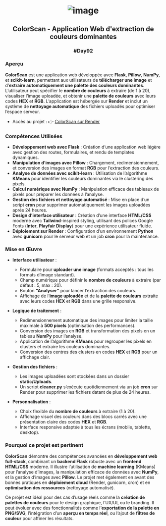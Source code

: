 # <p align="center"> ![image](https://github.com/user-attachments/assets/973b6d5f-7202-4b73-a622-498e2766e50b) </p>

## <p align="center"> ColorScan - Application Web d'extraction de couleurs dominantes </p>

### <p align="center"> #Day92 </p>

### Aperçu

**ColorScan** est une application web développée avec **Flask**, **Pillow**, **NumPy**, et **scikit-learn**, permettant aux utilisateurs de **télécharger une image** et d’**extraire automatiquement une palette des couleurs dominantes**. L’utilisateur peut spécifier le **nombre de couleurs** à extraire (de 1 à 20), visualiser l’image uploadée, et obtenir une **palette de couleurs** avec leurs codes **HEX** et **RGB**. L’application est hébergée sur **Render** et inclut un système de **nettoyage automatique** des fichiers uploadés pour optimiser l’espace serveur.

- Accès au projet : 👉 [ColorScan sur Render](https://colorscan-l50i.onrender.com)

### Compétences Utilisées

- **Développement web avec Flask** : Création d’une application web légère avec gestion des routes, formulaires, et rendu de templates dynamiques.
- **Manipulation d’images avec Pillow** : Chargement, redimensionnement, et conversion des images en format **RGB** pour l’extraction des couleurs.
- **Analyse de données avec scikit-learn** : Utilisation de l’algorithme **KMeans** pour identifier les couleurs dominantes via le clustering des pixels.
- **Calcul numérique avec NumPy** : Manipulation efficace des tableaux de pixels pour préparer les données à l’analyse.
- **Gestion des fichiers et nettoyage automatisé** : Mise en place d’un script **cron** pour supprimer automatiquement les images uploadées après 24 heures.
- **Design d’interface utilisateur** : Création d’une interface **HTML/CSS** moderne avec **Tailwind**-inspired styling, utilisant des polices Google Fonts (**Inter**, **Playfair Display**) pour une expérience utilisateur fluide.
- **Déploiement sur Render** : Configuration d’un environnement **Python** avec **gunicorn** pour le serveur web et un job **cron** pour la maintenance.

### Mise en Œuvre

- **Interface utilisateur** :
  - Formulaire pour **uploader une image** (formats acceptés : tous les formats d’image standard).
  - Champ numérique pour définir le **nombre de couleurs** à extraire (par défaut : 5, max : 20).
  - Bouton **"Analyser"** pour lancer l’extraction des couleurs.
  - Affichage de l’**image uploadée** et de la **palette de couleurs** extraite avec leurs codes **HEX** et **RGB** dans une grille responsive.

- **Logique de traitement** :
  - Redimensionnement automatique des images pour limiter la taille maximale à **500 pixels** (optimisation des performances).
  - Conversion des images en **RGB** et transformation des pixels en un tableau **NumPy** pour l’analyse.
  - Application de l’algorithme **KMeans** pour regrouper les pixels en clusters et extraire les couleurs dominantes.
  - Conversion des centres des clusters en codes **HEX** et **RGB** pour un affichage clair.

- **Gestion des fichiers** :
  - Les images uploadées sont stockées dans un dossier **static/Uploads**.
  - Un script **cleaner.py** s’exécute quotidiennement via un job **cron** sur Render pour supprimer les fichiers datant de plus de 24 heures.

- **Personnalisation** :
  - Choix flexible du **nombre de couleurs** à extraire (1 à 20).
  - Affichage visuel des couleurs dans des blocs carrés avec une présentation claire des codes **HEX** et **RGB**.
  - Interface responsive adaptée à tous les écrans (mobile, tablette, desktop).

### Pourquoi ce projet est pertinent

**ColorScan** démontre des compétences avancées en **développement web full-stack**, combinant un **backend Flask** robuste avec un **frontend HTML/CSS** moderne. Il illustre l’utilisation de **machine learning** (KMeans) pour l’analyse d’images, la manipulation efficace de données avec **NumPy**, et la gestion d’images avec **Pillow**. Le projet met également en avant des bonnes pratiques en **déploiement cloud** (Render, gunicorn, cron) et en **optimisation des ressources** (nettoyage automatisé).

Ce projet est idéal pour des cas d’usage réels comme la **création de palettes de couleurs** pour le design graphique, l’UX/UI, ou le branding. Il peut évoluer avec des fonctionnalités comme l’**exportation de la palette en PNG/SVG**, l’intégration d’un **aperçu en temps réel**, ou l’ajout de **filtres de couleur** pour affiner les résultats.

##